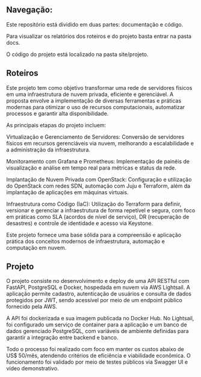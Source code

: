 ## Navegação:

Este repositório está dividido em duas partes: documentação e código.

Para visualizar os relatórios dos roteiros e do projeto basta entrar na pasta docs.

O código do projeto está localizado na pasta site/projeto.


## Roteiros

Este projeto tem como objetivo transformar uma rede de servidores físicos em uma infraestrutura de nuvem privada, eficiente e gerenciável. A proposta envolve a implementação de diversas ferramentas e práticas modernas para otimizar o uso de recursos computacionais, automatizar processos e garantir alta disponibilidade.

As principais etapas do projeto incluem:

Virtualização e Gerenciamento de Servidores: Conversão de servidores físicos em recursos gerenciáveis via nuvem, melhorando a escalabilidade e a administração da infraestrutura.

Monitoramento com Grafana e Prometheus: Implementação de painéis de visualização e análise em tempo real para métricas e status da rede.

Implantação de Nuvem Privada com OpenStack: Configuração e utilização do OpenStack com redes SDN, automação com Juju e Terraform, além da implantação de aplicações em máquinas virtuais.

Infraestrutura como Código (IaC): Utilização do Terraform para definir, versionar e gerenciar a infraestrutura de forma repetível e segura, com foco em práticas como SLA (acordos de nível de serviço), DR (recuperação de desastres) e controle de identidade e acesso via Keystone.

Este projeto fornece uma base sólida para a compreensão e aplicação prática dos conceitos modernos de infraestrutura, automação e computação em nuvem.

## Projeto

O projeto consiste no desenvolvimento e deploy de uma API RESTful com FastAPI, PostgreSQL e Docker, hospedada em nuvem via AWS Lightsail. A aplicação permite cadastro, autenticação de usuários e consulta de dados protegidos por JWT, sendo acessível por meio de um endpoint público fornecido pela AWS.

A API foi dockerizada e sua imagem publicada no Docker Hub. No Lightsail, foi configurado um serviço de container para a aplicação e um banco de dados gerenciado PostgreSQL, com variáveis de ambiente definidas para garantir a integração entre backend e banco.

Todo o processo foi realizado com foco em manter os custos abaixo de US$ 50/mês, atendendo critérios de eficiência e viabilidade econômica. O funcionamento foi validado por meio de testes públicos via Swagger UI e vídeo demonstrativo.

